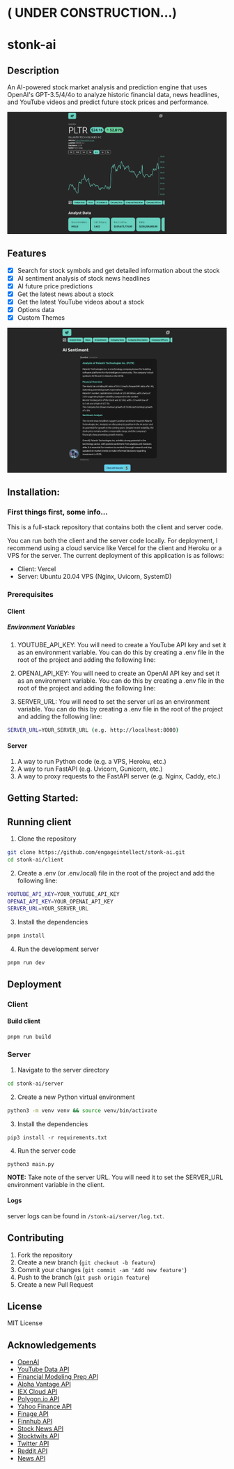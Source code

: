 # ( UNDER CONSTRUCTION...)

# stonk-ai

## Description

An AI-powered stock market analysis and prediction engine that uses OpenAI's GPT-3.5/4/4o to analyze historic financial data, news headlines, and YouTube videos and predict future stock prices and performance.

![Stonk AI Logo](/assets/stonkai.png)

## Features

- [x] Search for stock symbols and get detailed information about the stock
- [x] AI sentiment analysis of stock news headlines
- [x] AI future price predictions
- [x] Get the latest news about a stock
- [x] Get the latest YouTube videos about a stock
- [x] Options data
- [x] Custom Themes

![Stonk AI Logo](/assets/stonkai-sentiment.png)

## Installation:

### First things first, some info...

This is a full-stack repository that contains both the client and server code.

You can run both the client and the server code locally. For deployment, I recommend using a cloud service like Vercel for the client and Heroku or a VPS for the server. The current deployment of this application is as follows:

- Client: Vercel
- Server: Ubuntu 20.04 VPS (Nginx, Uvicorn, SystemD)

### Prerequisites

#### Client

##### Environment Variables

1. YOUTUBE_API_KEY: You will need to create a YouTube API key and set it as an environment variable. You can do this by creating a .env file in the root of the project and adding the following line:

2. OPENAI_API_KEY: You will need to create an OpenAI API key and set it as an environment variable. You can do this by creating a .env file in the root of the project and adding the following line:

3. SERVER_URL: You will need to set the server url as an environment variable. You can do this by creating a .env file in the root of the project and adding the following line:

```bash
SERVER_URL=YOUR_SERVER_URL (e.g. http://localhost:8000)
```

#### Server

1. A way to run Python code (e.g. a VPS, Heroku, etc.)
2. A way to run FastAPI (e.g. Uvicorn, Gunicorn, etc.)
3. A way to proxy requests to the FastAPI server (e.g. Nginx, Caddy, etc.)

## Getting Started:

## Running client

1. Clone the repository

```bash
git clone https://github.com/engageintellect/stonk-ai.git
cd stonk-ai/client
```

2. Create a .env (or .env.local) file in the root of the project and add the following line:

```bash
YOUTUBE_API_KEY=YOUR_YOUTUBE_API_KEY
OPENAI_API_KEY=YOUR_OPENAI_API_KEY
SERVER_URL=YOUR_SERVER_URL
```

3. Install the dependencies

```bash
pnpm install
```

4. Run the development server

```bash
pnpm run dev
```

## Deployment

### Client

#### Build client

```bash
pnpm run build
```

### Server

1. Navigate to the server directory

```bash
cd stonk-ai/server
```

2. Create a new Python virtual environment

```bash
python3 -m venv venv && source venv/bin/activate
```

3. Install the dependencies

```
pip3 install -r requirements.txt
```

4. Run the server code

```
python3 main.py
```

**NOTE:** Take note of the server URL. You will need it to set the SERVER_URL environment variable in the client.

#### Logs

server logs can be found in `/stonk-ai/server/log.txt`.

## Contributing

1. Fork the repository
2. Create a new branch (`git checkout -b feature`)
3. Commit your changes (`git commit -am 'Add new feature'`)
4. Push to the branch (`git push origin feature`)
5. Create a new Pull Request

## License

MIT License

## Acknowledgements

- [OpenAI](https://openai.com)
- [YouTube Data API](https://developers.google.com/youtube/v3)
- [Financial Modeling Prep API](https://financialmodelingprep.com/developer/docs)
- [Alpha Vantage API](https://www.alphavantage.co/documentation/)
- [IEX Cloud API](https://iexcloud.io/docs/api/)
- [Polygon.io API](https://polygon.io/docs/getting-started)
- [Yahoo Finance API](https://www.yahoofinanceapi.com/)
- [Finage API](https://finage.co.uk/docs)
- [Finnhub API](https://finnhub.io/docs/api)
- [Stock News API](https://stocknewsapi.com/)
- [Stocktwits API](https://api.stocktwits.com/developers/docs)
- [Twitter API](https://developer.twitter.com/en/docs)
- [Reddit API](https://www.reddit.com/dev/api/)
- [News API](https://newsapi.org/docs)
